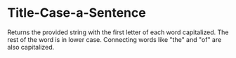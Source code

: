 # Title-Case-a-Sentence
Returns the provided string with the first letter of each word capitalized. The rest of the word is in lower case. Connecting words like "the" and "of" are also capitalized.
